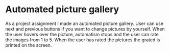 # Automated picture gallery
As a project assignment I made an automated picture gallery. 
User can use next and previous buttons if you want to change pictures by yourself. 
When the user hovers over the picture, automatism stops and the user can rate the images from 1 to 5.
When the user has rated the pictures the grated is printed on the screen.

